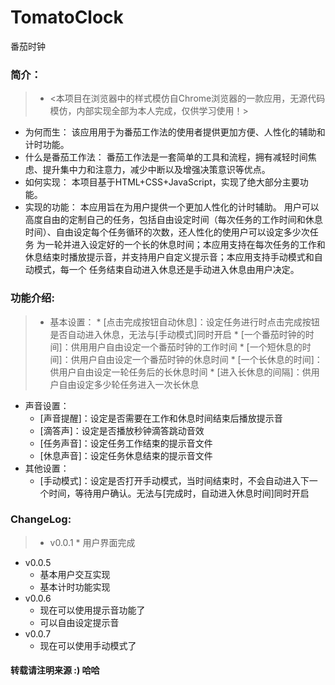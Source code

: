 # TomatoClock
番茄时钟


### 简介：
>* <本项目在浏览器中的样式模仿自Chrome浏览器的一款应用，无源代码模仿，内部实现全部为本人完成，仅供学习使用！>
* 为何而生：
  该应用用于为番茄工作法的使用者提供更加方便、人性化的辅助和计时功能。
* 什么是番茄工作法：
  番茄工作法是一套简单的工具和流程，拥有减轻时间焦虑、提升集中力和注意力，减少中断以及增强决策意识等优点。
* 如何实现：
  本项目基于HTML+CSS+JavaScript，实现了绝大部分主要功能。
* 实现的功能：
  本应用旨在为用户提供一个更加人性化的计时辅助。
    用户可以高度自由的定制自己的任务，包括自由设定时间（每次任务的工作时间和休息时间）、自由设定每个任务循环的次数，还人性化的使用户可以设定多少次任务
    为一轮并进入设定好的一个长的休息时间；本应用支持在每次任务的工作和休息结束时播放提示音，并支持用户自定义提示音；本应用支持手动模式和自动模式，每一个
    任务结束自动进入休息还是手动进入休息由用户决定。
  
  
### 功能介绍:
>* 基本设置：
    * [点击完成按钮自动休息]：设定任务进行时点击完成按钮是否自动进入休息，无法与[手动模式]同时开启
    * [一个番茄时钟的时间]：供用用户自由设定一个番茄时钟的工作时间
    * [一个短休息的时间]：供用户自由设定一个番茄时钟的休息时间
    * [一个长休息的时间]：供用户自由设定一轮任务后的长休息时间
    * [进入长休息的间隔]：供用户自由设定多少轮任务进入一次长休息
* 声音设置：
    * [声音提醒]：设定是否需要在工作和休息时间结束后播放提示音
    * [滴答声]：设定是否播放秒钟滴答跳动音效
    * [任务声音]：设定任务工作结束的提示音文件
    * [休息声音]：设定任务休息结束的提示音文件
* 其他设置：
    * [手动模式]：设定是否打开手动模式，当时间结束时，不会自动进入下一个时间，等待用户确认。无法与[完成时，自动进入休息时间]同时开启


### ChangeLog:
>* v0.0.1
    * 用户界面完成
* v0.0.5
    * 基本用户交互实现
    * 基本计时功能实现
* v0.0.6
    * 现在可以使用提示音功能了
    * 可以自由设定提示音
* v0.0.7
    * 现在可以使用手动模式了


#### 转载请注明来源 :) 哈哈